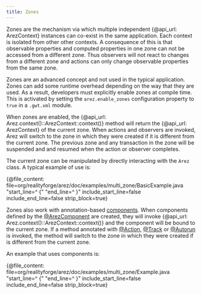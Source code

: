 ```yaml
---
title: Zones
---
```


Zones are the mechanism via which multiple independent {@api_url: ArezContext} instances
can co-exist in the same application. Each context is isolated from other other contexts. A consequence of
this is that observable properties and computed properties in one zone can not be accessed from a different
zone. Thus observers will not react to changes from a different zone and actions can only change observable
properties from the same zone.

Zones are an advanced concept and not used in the typical application. Zones can add some runtime overhead
depending on the way that they are used. As a result, developers must explicitly enable zones at compile time.
This is activated by setting the `arez.enable_zones` configuration property to `true` in a `.gwt.xml` module.

When zones are enabled, the {@api_url: Arez.context()::ArezContext::context()} method will return the
{@api_url: ArezContext} of the current zone. When actions and observers are invoked, Arez will switch to
the zone in which they were created if it is different from the current zone. The previous zone and any
transaction in the zone will be suspended and and resumed when the action or observer completes.

The current zone can be manipulated by directly interacting with the `Arez` class. A typical example of use is:

{@file_content: file=org/realityforge/arez/doc/examples/multi_zone/BasicExample.java "start_line=^  {" "end_line=^  }" include_start_line=false include_end_line=false strip_block=true}

Zones also work with annotation-based [components](components.md). When components defined by the
[@ArezComponent](at_arez_component.md) are created, they will invoke {@api_url: Arez.context()::ArezContext::context()}
and the component will be bound to the current zone. If a method annotated with [@Action](at_action.md),
[@Track](at_track.md) or [@Autorun](at_autorun.md) is invoked, the method will switch to the zone
in which they were created if is different from the current zone.

An example that uses components is:

{@file_content: file=org/realityforge/arez/doc/examples/multi_zone/Example.java "start_line=^  {" "end_line=^  }" include_start_line=false include_end_line=false strip_block=true}
